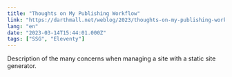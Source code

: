 ```yaml
---
title: "Thoughts on My Publishing Workflow"
link: "https://darthmall.net/weblog/2023/thoughts-on-my-publishing-workflow/"
lang: "en"
date: "2023-03-14T15:44:01.000Z"
tags: ["SSG", "Eleventy"]
---
```


Description of the many concerns when managing a site with a static site generator.
